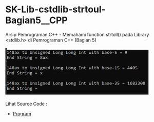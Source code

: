 # SK-Lib-cstdlib-strtoul-Bagian5__CPP
Arsip Pemrograman C++ - Memahami function strtoll() pada Library <stdlib.h> di Pemrograman C++ (Bagian 5)<br><br>
<img src="https://github.com/RizkyKhapidsyah/SK-Lib-cstdlib-strtoul-Bagian5__CPP/blob/master/SK-Lib-cstdlib-strtoul-Bagian5__CPP/x64/result/001.PNG"><br><br>
Lihat Source Code : <br>
- <a href="https://github.com/RizkyKhapidsyah/SK-Lib-cstdlib-strtoul-Bagian5__CPP/blob/master/SK-Lib-cstdlib-strtoul-Bagian5__CPP/Source.cpp">Program</a>

